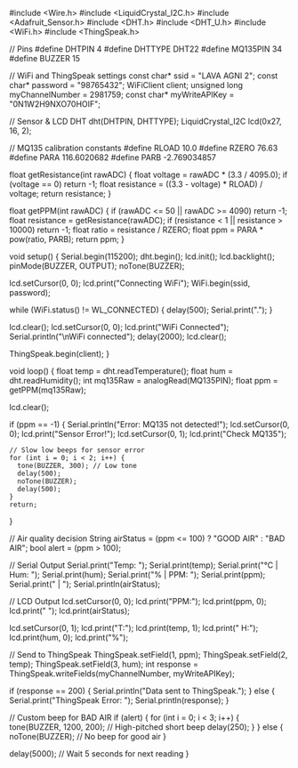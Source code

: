 #include <Wire.h>
#include <LiquidCrystal_I2C.h>
#include <Adafruit_Sensor.h>
#include <DHT.h>
#include <DHT_U.h>
#include <WiFi.h>
#include <ThingSpeak.h>

// Pins
#define DHTPIN 4
#define DHTTYPE DHT22
#define MQ135PIN 34
#define BUZZER 15

// WiFi and ThingSpeak settings
const char* ssid = "LAVA AGNI 2";
const char* password = "98765432";
WiFiClient client;
unsigned long myChannelNumber = 2981759;
const char* myWriteAPIKey = "0N1W2H9NXO70HOIF";

// Sensor & LCD
DHT dht(DHTPIN, DHTTYPE);
LiquidCrystal_I2C lcd(0x27, 16, 2);

// MQ135 calibration constants
#define RLOAD 10.0
#define RZERO 76.63
#define PARA 116.6020682
#define PARB -2.769034857

float getResistance(int rawADC) {
  float voltage = rawADC * (3.3 / 4095.0);
  if (voltage == 0) return -1;
  float resistance = ((3.3 - voltage) * RLOAD) / voltage;
  return resistance;
}

float getPPM(int rawADC) {
  if (rawADC <= 50 || rawADC >= 4090) return -1;
  float resistance = getResistance(rawADC);
  if (resistance < 1 || resistance > 10000) return -1;
  float ratio = resistance / RZERO;
  float ppm = PARA * pow(ratio, PARB);
  return ppm;
}

void setup() {
  Serial.begin(115200);
  dht.begin();
  lcd.init();
  lcd.backlight();
  pinMode(BUZZER, OUTPUT);
  noTone(BUZZER);

  lcd.setCursor(0, 0);
  lcd.print("Connecting WiFi");
  WiFi.begin(ssid, password);

  while (WiFi.status() != WL_CONNECTED) {
    delay(500);
    Serial.print(".");
  }

  lcd.clear();
  lcd.setCursor(0, 0);
  lcd.print("WiFi Connected");
  Serial.println("\nWiFi connected");
  delay(2000);
  lcd.clear();

  ThingSpeak.begin(client);
}

void loop() {
  float temp = dht.readTemperature();
  float hum = dht.readHumidity();
  int mq135Raw = analogRead(MQ135PIN);
  float ppm = getPPM(mq135Raw);

  lcd.clear();

  if (ppm == -1) {
    Serial.println("Error: MQ135 not detected!");
    lcd.setCursor(0, 0);
    lcd.print("Sensor Error!");
    lcd.setCursor(0, 1);
    lcd.print("Check MQ135");

    // Slow low beeps for sensor error
    for (int i = 0; i < 2; i++) {
      tone(BUZZER, 300); // Low tone
      delay(500);
      noTone(BUZZER);
      delay(500);
    }
    return;
  }

  // Air quality decision
  String airStatus = (ppm <= 100) ? "GOOD AIR" : "BAD AIR";
  bool alert = (ppm > 100);

  // Serial Output
  Serial.print("Temp: ");
  Serial.print(temp);
  Serial.print("°C | Hum: ");
  Serial.print(hum);
  Serial.print("% | PPM: ");
  Serial.print(ppm);
  Serial.print(" | ");
  Serial.println(airStatus);

  // LCD Output
  lcd.setCursor(0, 0);
  lcd.print("PPM:");
  lcd.print(ppm, 0);
  lcd.print(" ");
  lcd.print(airStatus);

  lcd.setCursor(0, 1);
  lcd.print("T:");
  lcd.print(temp, 1);
  lcd.print(" H:");
  lcd.print(hum, 0);
  lcd.print("%");

  // Send to ThingSpeak
  ThingSpeak.setField(1, ppm);
  ThingSpeak.setField(2, temp);
  ThingSpeak.setField(3, hum);
  int response = ThingSpeak.writeFields(myChannelNumber, myWriteAPIKey);

  if (response == 200) {
    Serial.println("Data sent to ThingSpeak.");
  } else {
    Serial.print("ThingSpeak Error: ");
    Serial.println(response);
  }

  // Custom beep for BAD AIR
  if (alert) {
    for (int i = 0; i < 3; i++) {
      tone(BUZZER, 1200, 200); // High-pitched short beep
      delay(250);
    }
  } else {
    noTone(BUZZER); // No beep for good air
  }

  delay(5000); // Wait 5 seconds for next reading
}
